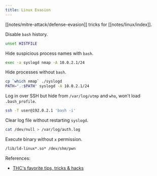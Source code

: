 ```yaml
---
title: Linux Evasion
---
```


[[notes/mitre-attack/defense-evasion]] tricks for [[notes/linux/index]].

Disable `bash` history.

~~~ bash
unset HISTFILE
~~~

Hide suspicious process names with `bash`.

~~~ bash
exec -a syslogd nmap -A 10.0.2.1/24
~~~

Hide processes without `bash`.

~~~ bash
cp `which nmap` ./syslogd
PATH=".:$PATH" syslogd -A 10.0.2.1/24
~~~

Log in over SSH but hide from `/var/log/utmp` and `who`, won't load `.bash_profile`.

~~~ bash
ssh -T user@192.0.2.1 'bash -i'
~~~

Clear log file without restarting `syslogd`.

~~~ bash
cat /dev/null > /var/log/auth.log
~~~

Execute binary without `x` permission.

~~~ bash
/lib/ld-linux*.so* /dev/shm/pwn
~~~

References:

- [THC's favorite tips, tricks & hacks](https://github.com/hackerschoice/thc-tips-tricks-hacks-cheat-sheet/)
